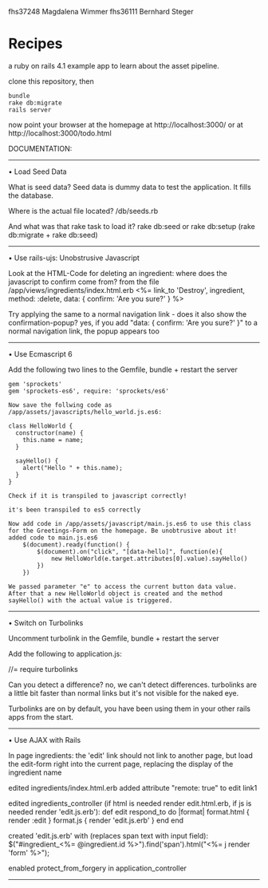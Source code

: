 fhs37248 Magdalena Wimmer
fhs36111 Bernhard Steger

Recipes
=======

a ruby on rails 4.1 example app
to learn about the asset pipeline.

clone this repository, then

    bundle
    rake db:migrate
    rails server

now point your browser at the homepage at http://localhost:3000/
or at http://localhost:3000/todo.html 


DOCUMENTATION:

-----------------------------------------------------------------------------------------------------------------
• Load Seed Data

What is seed data? 
	Seed data is dummy data to test the application. It fills the database.
	
Where is the actual file located?
	/db/seeds.rb

And what was that rake task to load it?
	rake db:seed
	or
	rake db:setup  (rake db:migrate + rake db:seed)		
		
-----------------------------------------------------------------------------------------------------------------
• Use rails-ujs: Unobstrusive Javascript

Look at the HTML-Code for deleting an ingredient: where does the javascript to confirm come from?
	from the file /app/views/ingredients/index.html.erb
	<%= link_to 'Destroy', ingredient, method: :delete, data: { confirm: 'Are you sure?' } %>

Try applying the same to a normal navigation link - does it also show the confirmation-popup?
	yes, if you add  "data: { confirm: 'Are you sure?' }" to a normal navigation link, the popup appears too

-----------------------------------------------------------------------------------------------------------------
• Use Ecmascript 6

Add the following two lines to the Gemfile, bundle + restart the server

	gem 'sprockets'
	gem 'sprockets-es6', require: 'sprockets/es6'

	Now save the follwing code as /app/assets/javascripts/hello_world.js.es6:

	class HelloWorld {  
	  constructor(name) {
	    this.name = name;
	  }
	 
	  sayHello() {
	    alert("Hello " + this.name);
	  }
	}

	Check if it is transpiled to javascript correctly!

	it's been transpiled to es5 correctly

	Now add code in /app/assets/javascript/main.js.es6 to use this class for the Greetings-Form on the homepage. Be unobtrusive about it!
	added code to main.js.es6
		$(document).ready(function() {
			$(document).on("click", "[data-hello]", function(e){
				new HelloWorld(e.target.attributes[0].value).sayHello()
			})
		})

	We passed parameter "e" to access the current button data value. 
	After that a new HelloWorld object is created and the method sayHello() with the actual value is triggered.

-----------------------------------------------------------------------------------------------------------------
• Switch on Turbolinks

Uncomment turbolink in the Gemfile, bundle + restart the server

Add the following to application.js:

//= require turbolinks

Can you detect a difference?
	no, we can't detect differences.
	turbolinks are a little bit faster than normal links but it's not visible for the naked eye.

Turbolinks are on by default, you have been using them in your other rails apps from the start.

-----------------------------------------------------------------------------------------------------------------
• Use AJAX with Rails

In page ingredients:
the 'edit' link should not link to another page, but load the edit-form right into the current page,
replacing the display of the ingredient name

edited ingredients/index.html.erb
	added attribute "remote: true" to edit link1

edited ingredients_controller (if html is needed render edit.html.erb, if js is needed render 'edit.js.erb'):
	def edit
	    respond_to do |format|
	      format.html { render :edit }
	      format.js   { render 'edit.js.erb' }
	    end
	end

created 'edit.js.erb' with (replaces span text with input field):
	$("#ingredient_<%= @ingredient.id %>").find('span').html("<%= j render 'form' %>");

enabled protect_from_forgery in application_controller

-----------------------------------------------------------------------------------------------------------------

